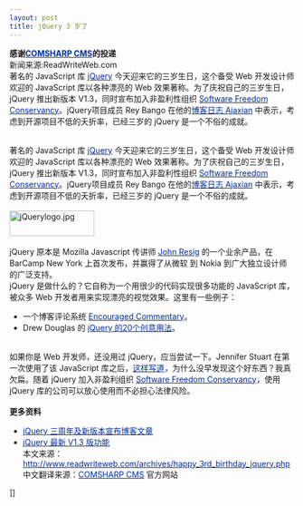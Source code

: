 ```yaml
---
layout: post
title: jQuery 3 岁了
---
```

<p><b>感谢<a target="_blank" href="http://www.comsharp.com/"><span style="color: #002c99;">COMSHARP CMS</span></a>的投递</b><br />新闻来源:ReadWriteWeb.com<br />著名的 JavaScript 库 <a href="http://jquery.com/"><span style="color: #002c99;">jQuery</span></a>&nbsp;今天迎来它的三岁生日，这个备受 Web 开发设计师欢迎的 JavaScript 库以各种漂亮的 Web 效果著称。为了庆祝自己的三岁生日，jQuery 推出新版本 V1.3，同时宣布加入非盈利性组织 <a href="http://conservancy.softwarefreedom.org/"><span style="color: #002c99;">Software Freedom Conservancy</span></a>。jQuery项目成员 Rey Bango 在他的<a href="http://ajaxian.com/archives/happy-birthday-jquery-v13-is-released"><span style="color: #002c99;">博客日志 Ajaxian</span></a> 中表示，考虑到开源项目不低的夭折率，已经三岁的 jQuery 是一个不俗的成就。</p>
<p><br />著名的 JavaScript 库 <a href="http://jquery.com/"><span style="color: #002c99;">jQuery</span></a> 今天迎来它的三岁生日，这个备受 Web 开发设计师欢迎的 JavaScript 库以各种漂亮的 Web 效果著称。为了庆祝自己的三岁生日，jQuery 推出新版本 V1.3，同时宣布加入非盈利性组织 <a href="http://conservancy.softwarefreedom.org/"><span style="color: #002c99;">Software Freedom Conservancy</span></a>。jQuery项目成员 Rey Bango 在他的<a href="http://ajaxian.com/archives/happy-birthday-jquery-v13-is-released"><span style="color: #002c99;">博客日志 Ajaxian</span></a> 中表示，考虑到开源项目不低的夭折率，已经三岁的 jQuery 是一个不俗的成就。<br /><br /><img width="150" src="http://img.cnbeta.com/newsimg/090115/13515301766488251.jpg" alt="jQuerylogo.jpg" height="45" /><br /><br />jQuery 原本是 Mozilla Javascript 传讲师 <a href="http://ejohn.org/blog/"><span style="color: #002c99;">John Resig</span></a> 的一个业余产品，在 BarCamp New York 上首次发布，并赢得了从微软 到 Nokia 到广大独立设计师的广泛支持。<br />jQuery 是做什么的？它自称为一个用很少的代码实现很多功能的 JavaScript 库，被众多 Web 开发者用来实现漂亮的视觉效果。这里有一些例子：</p>
<div class="asset-more">
<ul>
<li>一个博客评论系统 <a href="http://www.readwriteweb.com/archives/encouraged_commentary_conversational_comments.php"><span style="color: #002c99;">Encouraged Commentary</span></a>。 </li>
<li>Drew Douglas 的 <a href="http://nettuts.com/articles/web-roundups/the-20-most-practical-and-creative-uses-of-jquery/"><span style="color: #002c99;">jQuery 的20个创意用法</span></a>。 </li>
</ul>
</div>
<p><br />如果你是 Web 开发师，还没用过 jQuery，应当尝试一下。Jennifer Stuart 在第一次使用了该 JavaScript 库之后，<a href="http://www.scriptygoddess.com/archives/2008/05/03/phone-number-validation-with-jquery/"><span style="color: #002c99;">这样写道</span></a>，为什么没早发现这个好东西？我真欠扁。随着 jQuery 加入非盈利组织 <a href="http://conservancy.softwarefreedom.org/"><span style="color: #002c99;">Software Freedom Conservancy</span></a>，使用 jQuery 库的公司可以放心使用而不必担心法律风险。<br /><br /><strong>更多资料</strong></p>
<ul>
<li><a href="http://ajaxian.com/archives/happy-birthday-jquery-v13-is-released"><span style="color: #002c99;">jQuery 三周年及新版本宣布博客文章</span></a> </li>
<li><a href="http://docs.jquery.com/Release:jQuery_1.3"><span style="color: #002c99;">jQuery 最新 V1.3 版功能</span></a> <br />本文来源：<a href="http://www.readwriteweb.com/archives/happy_3rd_birthday_jquery.php"><span style="color: #002c99;">http://www.readwriteweb.com/archives/happy_3rd_birthday_jquery.php</span></a><br />中文翻译来源：<a href="http://www.comsharp.com/"><span style="color: #002c99;">COMSHARP CMS</span></a> 官方网站</li>
</ul>]]